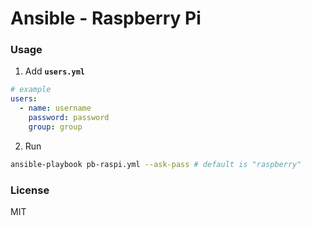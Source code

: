 # Ansible - Raspberry Pi

### Usage

1. Add **`users.yml`**

```yml
# example
users: 
  - name: username
    password: password
    group: group
```

2. Run
```bash
ansible-playbook pb-raspi.yml --ask-pass # default is "raspberry"
```

### License
MIT

